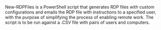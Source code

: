 New-RDPFiles is a PowerShell script that generates RDP files with custom configurations and emails the RDP file with instructions to a specified user, with the purpose of simplifying the process of enabling remote work. The script is to be run against a .CSV file with pairs of users and computers.
